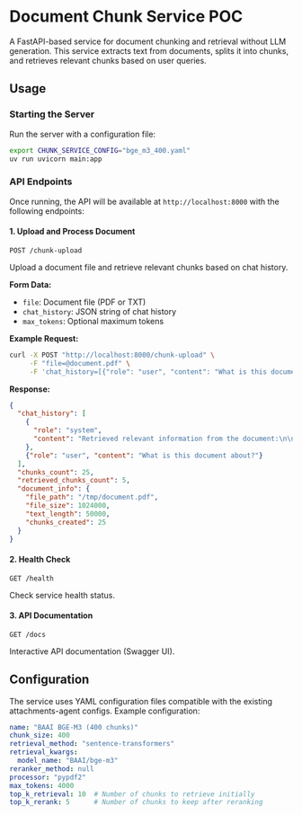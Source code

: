 # Document Chunk Service POC

A FastAPI-based service for document chunking and retrieval without LLM generation. This service extracts text from documents, splits it into chunks, and retrieves relevant chunks based on user queries.

## Usage

### Starting the Server

Run the server with a configuration file:

```bash
export CHUNK_SERVICE_CONFIG="bge_m3_400.yaml"
uv run uvicorn main:app
```

### API Endpoints

Once running, the API will be available at `http://localhost:8000` with the following endpoints:

#### 1. Upload and Process Document
`POST /chunk-upload`

Upload a document file and retrieve relevant chunks based on chat history.

**Form Data:**
- `file`: Document file (PDF or TXT)
- `chat_history`: JSON string of chat history
- `max_tokens`: Optional maximum tokens

**Example Request:**
```bash
curl -X POST "http://localhost:8000/chunk-upload" \
     -F "file=@document.pdf" \
     -F 'chat_history=[{"role": "user", "content": "What is this document about?"}]'
```

**Response:**
```json
{
  "chat_history": [
    {
      "role": "system", 
      "content": "Retrieved relevant information from the document:\n\nChunk 1:\n[retrieved content]"
    },
    {"role": "user", "content": "What is this document about?"}
  ],
  "chunks_count": 25,
  "retrieved_chunks_count": 5,
  "document_info": {
    "file_path": "/tmp/document.pdf",
    "file_size": 1024000,
    "text_length": 50000,
    "chunks_created": 25
  }
}
```

#### 2. Health Check
`GET /health`

Check service health status.

#### 3. API Documentation
`GET /docs`

Interactive API documentation (Swagger UI).

## Configuration

The service uses YAML configuration files compatible with the existing attachments-agent configs. Example configuration:

```yaml
name: "BAAI BGE-M3 (400 chunks)"
chunk_size: 400
retrieval_method: "sentence-transformers"
retrieval_kwargs:
  model_name: "BAAI/bge-m3"
reranker_method: null
processor: "pypdf2"
max_tokens: 4000
top_k_retrieval: 10  # Number of chunks to retrieve initially
top_k_rerank: 5      # Number of chunks to keep after reranking
```
